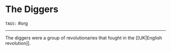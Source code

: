 # The Diggers 
`TAGS:` #org 

---
The diggers were a group of revolutionaries that fought in the [[UK|English revolution]]. 